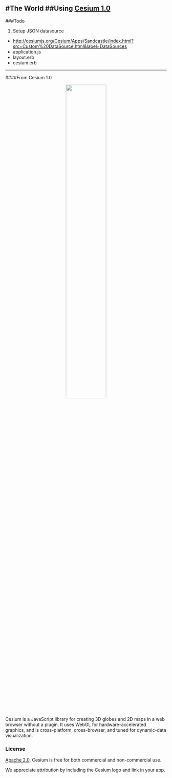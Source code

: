 #The World 
##Using [Cesium 1.0](http://cesiumjs.org/2013/04/12/Cesium-up-and-running/)
-----------------------------------------------------------------
###Todo
1. Setup JSON datasource 
  * http://cesiumjs.org/Cesium/Apps/Sandcastle/index.html?src=Custom%20DataSource.html&label=DataSources
  * application.js
  * layout.erb
  * cesium.erb
-----------------------------------------------------------------
####From Cesium 1.0

<p align="center">
<img src="https://github.com/AnalyticalGraphicsInc/cesium/wiki/logos/Cesium_Logo_Color.jpg" width="50%" />
</p>

Cesium is a JavaScript library for creating 3D globes and 2D maps in a web browser without a plugin. It uses WebGL for hardware-accelerated graphics, and is cross-platform, cross-browser, and tuned for dynamic-data visualization.

### License ###

[Apache 2.0](http://www.apache.org/licenses/LICENSE-2.0.html).  Cesium is free for both commercial and non-commercial use.

We appreciate attribution by including the Cesium logo and link in your app.
